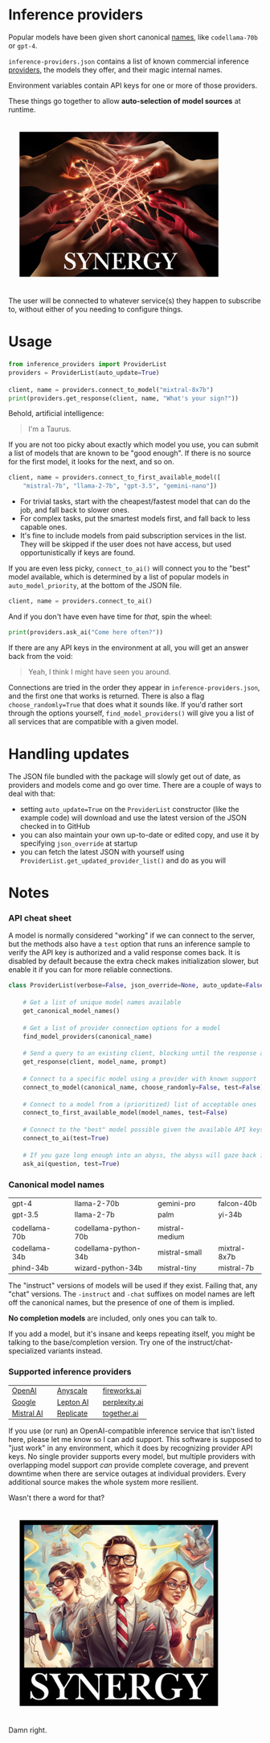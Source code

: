 # Inference providers

Popular models have been given short canonical [names](#canonical-model-names), like `codellama-70b` or `gpt-4`. 

`inference-providers.json` contains a list of known commercial inference [providers](#supported-inference-providers), the models they offer, and their magic internal names.

Environment variables contain API keys for one or more of those providers.

These things go together to allow **auto-selection of model sources** at runtime.

<img width="400px" style="padding:20px" src="docs/synergy.jpg">

The user will be connected to whatever service(s) they happen to subscribe to, without either of you needing to configure things.

# Usage
``` Python
from inference_providers import ProviderList
providers = ProviderList(auto_update=True)

client, name = providers.connect_to_model("mixtral-8x7b")
print(providers.get_response(client, name, "What's your sign?"))
```
Behold, artificial intelligence:
> I'm a Taurus.

If you are not too picky about exactly which model you use, you can submit a list of models that are known to be "good enough". If there is no source for the first model, it looks for the next, and so on. 
``` Python
client, name = providers.connect_to_first_available_model([
    "mistral-7b", "llama-2-7b", "gpt-3.5", "gemini-nano"])
```
- For trivial tasks, start with the cheapest/fastest model that can do the job, and fall back to slower ones.
- For complex tasks, put the smartest models first, and fall back to less capable ones.
- It's fine to include models from paid subscription services in the list. They will be skipped if the user does not have access, but used opportunistically if keys are found.



If you are even less picky, `connect_to_ai()` will connect you to the "best" model available, which is determined by a list of popular models in `auto_model_priority`, at the bottom of the JSON file.
``` Python
client, name = providers.connect_to_ai()
```
And if you don't have even have time for *that*, spin the wheel:
``` Python
print(providers.ask_ai("Come here often?"))
```
If there are any API keys in the environment at all, you will get an answer back from the void:

> Yeah, I think I might have seen you around.

Connections are tried in the order they appear in `inference-providers.json`, and the first one that works is returned. There is also a flag `choose_randomly=True` that does what it sounds like. If you'd rather sort through the options yourself, `find_model_providers()` will give you a list of all services that are compatible with a given model.


# Handling updates

The JSON file bundled with the package will slowly get out of date, as providers and models come and go over time. There are a couple of ways to deal with that:

- setting `auto_update=True` on the `ProviderList` constructor (like the example code) will download and use the latest version of the JSON checked in to GitHub
- you can also maintain your own up-to-date or edited copy, and use it by specifying `json_override` at startup
- you can fetch the latest JSON with yourself using `ProviderList.get_updated_provider_list()` and do as you will


# Notes

### API cheat sheet

A model is normally considered "working" if we can connect to the server, but the methods also have a `test` option that runs an inference sample to verify the API key is authorized and a valid response comes back. It is disabled by default because the extra check makes initialization slower, but enable it if you can for more reliable connections.

``` Python
class ProviderList(verbose=False, json_override=None, auto_update=False)

    # Get a list of unique model names available
    get_canonical_model_names()

    # Get a list of provider connection options for a model
    find_model_providers(canonical_name)

    # Send a query to an existing client, blocking until the response arrives
    get_response(client, model_name, prompt)

    # Connect to a specific model using a provider with known support
    connect_to_model(canonical_name, choose_randomly=False, test=False)

    # Connect to a model from a (prioritized) list of acceptable ones
    connect_to_first_available_model(model_names, test=False)

    # Connect to the "best" model possible given the available API keys
    connect_to_ai(test=True)

    # If you gaze long enough into an abyss, the abyss will gaze back into you
    ask_ai(question, test=True)
```




### Canonical model names
||||||||
|-----|-----|-----|-----|-----|-----|-----|
|gpt-4          ||llama-2-70b           ||gemini-pro    ||falcon-40b|
|gpt-3.5        ||llama-2-7b            ||palm          ||yi-34b|
|               |                       ||              ||
|codellama-70b  ||codellama-python-70b  ||mistral-medium||
|codellama-34b  ||codellama-python-34b  ||mistral-small ||mixtral-8x7b|
|phind-34b      ||wizard-python-34b     ||mistral-tiny  ||mistral-7b|

The "instruct" versions of models will be used if they exist. Failing that, any "chat" versions. The `-instruct` and `-chat` suffixes on model names are left off the canonical names, but the presence of one of them is implied.

**No completion models** are included, only ones you can talk to. 

If you add a model, but it's insane and keeps repeating itself, you might be talking to the base/completion version. Try one of the instruct/chat-specialized variants instead.

### Supported inference providers

||||||
|-----|-----|-----|----|----|
|[OpenAI](https://platform.openai.com/) ||[Anyscale](https://anyscale.com)  ||[fireworks.ai](https://www.fireworks.ai/)|
|[Google](https://deepmind.google)      ||[Lepton AI](https://www.lepton.ai)||[perplexity.ai](https://perplexity.ai)   |
|[Mistral AI](https://mistral.ai)       ||[Replicate](https://replicate.com)||[together.ai](https://www.together.ai/)  |

If you use (or run) an OpenAI-compatible inference service that isn't listed here, please let me know so I can add support. This software is supposed to "just work" in any environment, which it does by recognizing provider API keys. No single provider supports every model, but multiple providers with overlapping model support _can_ provide complete coverage, and prevent downtime when there are service outages at individual providers. Every additional source makes the whole system more resilient.

Wasn't there a word for that?

<img width="400px" style="padding:20px" src="docs/synergy-also.jpg">

Damn right.


